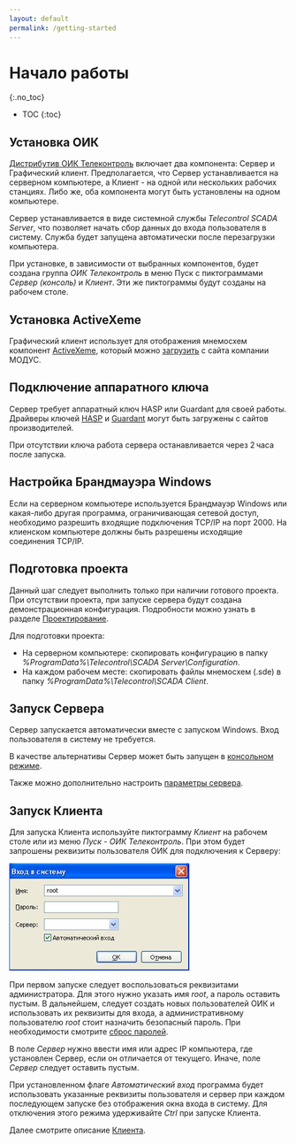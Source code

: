 ```yaml
---
layout: default
permalink: /getting-started
---
```


# Начало работы
{:.no_toc}

* TOC
{:toc}

## Установка ОИК

[Дистрибутив ОИК Телеконтроль](http://telecontrol.ru/deploy/telecontrol-scada-1.15.3.msi) включает два компонента: Сервер и Графический клиент. Предполагается, что Сервер устанавливается на серверном компьютере, а Клиент - на одной или нескольких рабочих станциях. Либо же, оба компонента могут быть установлены на одном компьютере.

Сервер устанавливается в виде системной службы *Telecontrol SCADA Server*, что позволяет начать сбор данных до входа пользователя в систему. Служба будет запущена автоматически после перезагрузки компьютера.

При установке, в зависимости от выбранных компонентов, будет создана группа *ОИК Телеконтроль* в меню Пуск с пиктограммами *Сервер (консоль)* и *Клиент*. Эти же пиктограммы будут созданы на рабочем столе.


## Установка ActiveXeme

Графический клиент использует для отображения мнемосхем компонент [ActiveXeme](http://swman.ru/content/blogcategory/21/49/), который можно [загрузить](http://swman.ru/download/520/ActivesXeme_5.20.101_setup.exe) с сайта компании МОДУС.


## Подключение аппаратного ключа

Сервер требует аппаратный ключ HASP или Guardant для своей работы. Драйверы ключей [HASP](https://sentinelcustomer.gemalto.com/sentinelsupport/) и [Guardant](https://www.guardant.ru/support/download/drivers/) могут быть загружены с сайтов производителей.

При отсутствии ключа работа сервера останавливается через 2 часа после запуска.


## Настройка Брандмауэра Windows

Если на серверном компьютере используется Брандмауэр Windows или какая-либо другая программа, ограничивающая сетевой доступ, необходимо разрешить входящие подключения TCP/IP на порт 2000. На клиенском компьютере должны быть разрешены исходящие соединения TCP/IP.


## Подготовка проекта

Данный шаг следует выполнить только при наличии готового проекта. При отсутствии проекта, при запуске сервера будут создана демонстрационная конфигурация. Подробности можно узнать в разделе [Проектирование](#development).

Для подготовки проекта:
* На серверном компьютере: скопировать конфигурацию в папку *%ProgramData%\Telecontrol\SCADA Server\Configuration*.
* На каждом рабочем месте: скопировать файлы мнемосхем (.sde) в папку *%ProgramData%\Telecontrol\SCADA Client*.


## Запуск Сервера

Сервер запускается автоматически вместе с запуском Windows. Вход пользователя в систему не требуется.

В качестве альтернативы Сервер может быть запущен в [консольном режиме](server#console).

Также можно дополнительно настроить [параметры сервера](server#parameters).

## Запуск Клиента

Для запуска Клиента используйте пиктограмму *Клиент* на рабочем столе или из меню *Пуск - ОИК Телеконтроль*. При этом будет запрошены реквизиты пользователя ОИК для подключения к Серверу:

![](img/login.jpg)

При первом запуске следует воспользоваться реквизитами администратора. Для этого нужно указать имя *root*, а 
пароль оставить пустым. В дальнейшем, следует создать новых пользователей ОИК и использовать их реквизиты для входа, а  административному пользователю *root* стоит назначить безопасный пароль. При необходимости смотрите [сброс паролей](development#reset-passwords).

В поле *Сервер* нужно ввести имя или адрес IP компьютера, где установлен Сервер, если он отличается от текущего. Иначе, поле *Сервер* следует оставить пустым.

При установленном флаге *Автоматический вход* программа будет использовать указанные реквизиты пользователя и сервер при каждом последующем запуске без отображения окна входа в систему. Для отключения этого режима удерживайте *Ctrl* при запуске Клиента.

Далее смотрите описание [Клиента](client).